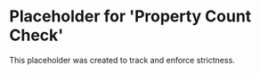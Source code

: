 ﻿# Placeholder for 'Property Count Check'
This placeholder was created to track and enforce strictness.
